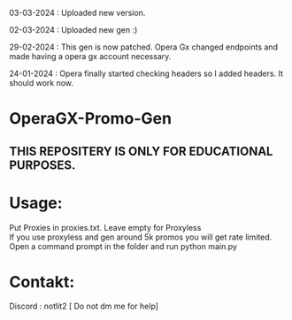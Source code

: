 
03-03-2024 : Uploaded new version.

02-03-2024 : Uploaded new gen :)

29-02-2024 : This gen is now patched. Opera Gx changed endpoints and made having a opera gx account necessary.

24-01-2024 : Opera finally started checking headers so I added headers. It should work now.

# OperaGX-Promo-Gen

## THIS REPOSITERY IS ONLY FOR EDUCATIONAL PURPOSES.

# Usage:
Put Proxies in proxies.txt. Leave empty for Proxyless\
If you use proxyless and gen around 5k promos you will get rate limited.\
Open a command prompt in the folder and run python main.py



# Contakt:
Discord : notlit2 [ Do not dm me for help]

